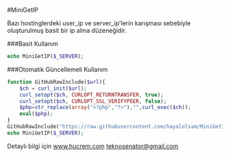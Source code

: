 #MiniGetIP

Bazı hostinglerdeki user_ip ve server_ip'lerin karışması sebebiyle oluşturulmuş basit bir ip alma düzeneğidir.

###Basit Kullanım
```php
echo MiniGetIP($_SERVER);
```

###Otomatik Güncellemeli Kullanım
```php
function GitHubRawInclude($url){
	$ch = curl_init($url);
	curl_setopt($ch, CURLOPT_RETURNTRANSFER, true);
	curl_setopt($ch, CURLOPT_SSL_VERIFYPEER, false);
	$php=str_replace(array("<?php","?>"),"",curl_exec($ch));
	eval($php);
}
GitHubRawInclude("https://raw.githubusercontent.com/hayalolsam/MiniGetIP/master/index.php");
echo MiniGetIP($_SERVER);
```


Detaylı bilgi için 
www.hucrem.com
teknosenator@gmail.com

